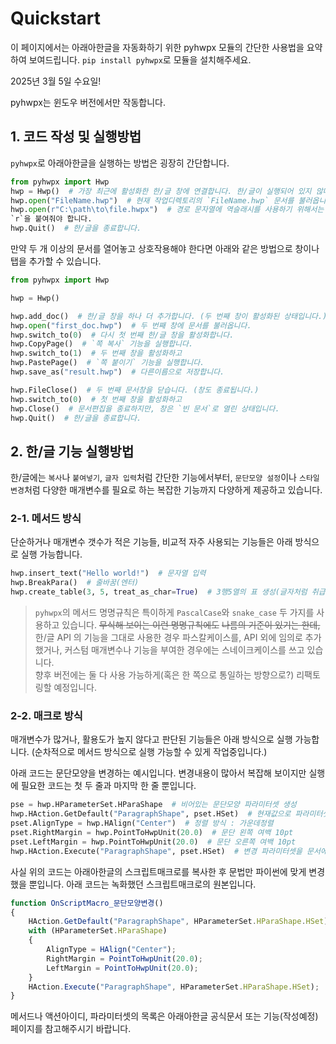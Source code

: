 # Quickstart

이 페이지에서는 아래아한글을 자동화하기 위한 pyhwpx 모듈의 간단한 
사용법을 요약하여 보여드립니다. `pip install pyhwpx`로 모듈을 
설치해주세요.

2025년 3월 5일 수요일!

<note>pyhwpx는 윈도우 버전에서만 작동합니다.</note>

## 1. 코드 작성 및 실행방법

`pyhwpx`로 아래아한글을 실행하는 방법은 굉장히 간단합니다.

```python
from pyhwpx import Hwp
hwp = Hwp()  # 가장 최근에 활성화한 한/글 창에 연결합니다. 한/글이 실행되어 있지 않다면 새 창을 생성합니다.
hwp.open("FileName.hwp")  # 현재 작업디렉토리의 `FileName.hwp` 문서를 불러옵니다.
hwp.open(r"C:\path\to\file.hwpx")  # 경로 문자열에 역슬래시를 사용하기 위해서는 따옴표 왼쪽에 
`r`을 붙여줘야 합니다.
hwp.Quit()  # 한/글을 종료합니다.
```

만약 두 개 이상의 문서를 열어놓고 상호작용해야 한다면
아래와 같은 방법으로 창이나 탭을 추가할 수 있습니다.

```python
from pyhwpx import Hwp

hwp = Hwp()

hwp.add_doc()  # 한/글 창을 하나 더 추가합니다. (두 번째 창이 활성화된 상태입니다.)
hwp.open("first_doc.hwp")  # 두 번째 창에 문서를 불러옵니다.
hwp.switch_to(0)  # 다시 첫 번째 한/글 창을 활성화합니다.
hwp.CopyPage()  # `쪽 복사` 기능을 실행합니다.
hwp.switch_to(1)  # 두 번째 창을 활성화하고
hwp.PastePage()  # `쪽 붙이기` 기능을 실행합니다.
hwp.save_as("result.hwp")  # 다른이름으로 저장합니다.

hwp.FileClose()  # 두 번째 문서창을 닫습니다. (창도 종료됩니다.)
hwp.switch_to(0)  # 첫 번째 창을 활성화하고
hwp.Close()  # 문서편집을 종료하지만, 창은 `빈 문서`로 열린 상태입니다.
hwp.Quit()  # 한/글을 종료합니다.
```

## 2. 한/글 기능 실행방법

한/글에는 `복사`나 `붙여넣기`, `글자 입력`처럼 간단한 기능에서부터, 
`문단모양 설정`이나 `스타일 변경`처럼 다양한 매개변수를 필요로 하는 복잡한 기능까지 
다양하게 제공하고 있습니다.

### 2-1. 메서드 방식

단순하거나 매개변수 갯수가 적은 기능들, 
비교적 자주 사용되는 기능들은 
아래 방식으로 실행 가능합니다.

```Python
hwp.insert_text("Hello world!")  # 문자열 입력
hwp.BreakPara()  # 줄바꿈(엔터)
hwp.create_table(3, 5, treat_as_char=True)  # 3행5열의 표 생성(글자처럼 취급) 
```

> `pyhwpx`의 메서드 명명규칙은 특이하게 `PascalCase`와 `snake_case` 두 가지를 사용하고 있습니다. ~~무식해 보이는 이런 명명규칙에도~~
> ~~나름의 기준이 있기는 한데,~~ 한/글 API 의 기능을 그대로
> 사용한 경우 파스칼케이스를, API 외에 임의로 추가했거나, 커스텀 매개변수나 기능을 부여한 경우에는 스네이크케이스를 쓰고 있습니다.  
> 향후 버전에는 둘 다 사용 가능하게(혹은 한 쪽으로 통일하는 방향으로?) 리팩토링할 예정입니다.

### 2-2. 매크로 방식

매개변수가 많거나, 활용도가 높지 않다고 판단된 기능들은 아래 방식으로 실행 가능합니다. 
(순차적으로 메서드 방식으로 실행 가능할 수 있게 작업중입니다.)

아래 코드는 문단모양을 변경하는 예시입니다. 
변경내용이 많아서 복잡해 보이지만 
실행에 필요한 코드는 첫 두 줄과 마지막 한 줄 뿐입니다. 

```Python
pse = hwp.HParameterSet.HParaShape  # 비어있는 문단모양 파라미터셋 생성
hwp.HAction.GetDefault("ParagraphShape", pset.HSet)  # 현재값으로 파라미터셋 초기화 
pset.AlignType = hwp.HAlign("Center")  # 정렬 방식 : 가운데정렬
pset.RightMargin = hwp.PointToHwpUnit(20.0)  # 문단 왼쪽 여백 10pt
pset.LeftMargin = hwp.PointToHwpUnit(20.0)  # 문단 오른쪽 여백 10pt
hwp.HAction.Execute("ParagraphShape", pset.HSet)  # 변경 파라미터셋을 문서에 적용
```

사실 위의 코드는 아래아한글의 스크립트매크로를 복사한 후 문법만 파이썬에 맞게 변경했을 뿐입니다.
아래 코드는 녹화했던 스크립트매크로의 원본입니다.

```JavaScript
function OnScriptMacro_문단모양변경()
{
	HAction.GetDefault("ParagraphShape", HParameterSet.HParaShape.HSet);
	with (HParameterSet.HParaShape)
	{
		AlignType = HAlign("Center");
		RightMargin = PointToHwpUnit(20.0);
		LeftMargin = PointToHwpUnit(20.0);
	}
	HAction.Execute("ParagraphShape", HParameterSet.HParaShape.HSet);
}
```

메서드나 액션아이디, 파라미터셋의 목록은 아래아한글 공식문서 또는 기능(작성예정) 페이지를 참고해주시기 바랍니다.